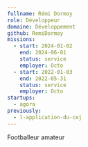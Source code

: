 ```yaml
---
fullname: Rémi Dormoy
role: Développeur
domaine: Développement
github: RemiDormoy
missions:
  - start: 2024-01-02
    end: 2024-06-01
    status: service
    employer: Octo
  - start: 2022-01-03
    end: 2022-05-31
    status: service
    employer: Octo
startups:
  - agora
previously:
  - l-application-du-cej
---
```

Footballeur amateur